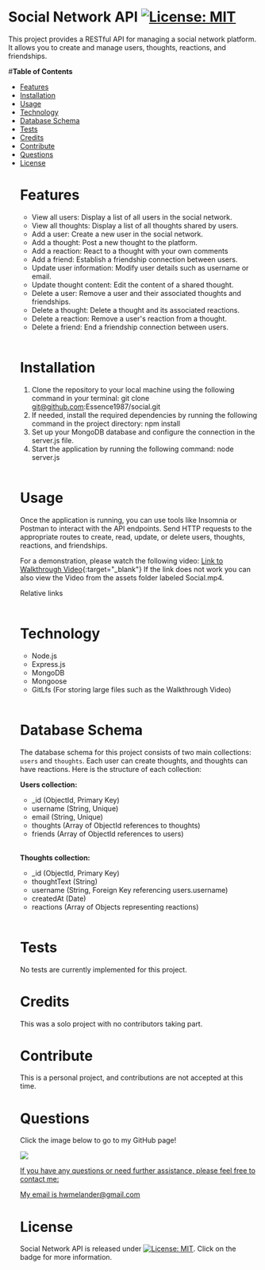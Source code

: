 # **Social Network API** [![License: MIT](https://img.shields.io/badge/License-MIT-yellow.svg)](https://opensource.org/licenses/MIT)

This project provides a RESTful API for managing a social network platform. It allows you to create and manage users, thoughts, reactions, and friendships.

#**Table of Contents**<br><ul><li>[Features](#features)</li><li>[Installation](#installation)</li><li>[Usage](#usage)</li><li>[Technology](#technology)</li><li>[Database Schema](#database-schema)</li><li>[Tests](#tests)</li><li>[Credits](#credits)</li><li>[Contribute](#contribute)</li><li>[Questions](#questions)</li><li>[License](#license)</li>

# **Features**

- View all users: Display a list of all users in the social network.
- View all thoughts: Display a list of all thoughts shared by users.
- Add a user: Create a new user in the social network.
- Add a thought: Post a new thought to the platform.
- Add a reaction: React to a thought with your own comments
- Add a friend: Establish a friendship connection between users.
- Update user information: Modify user details such as username or email.
- Update thought content: Edit the content of a shared thought.
- Delete a user: Remove a user and their associated thoughts and friendships.
- Delete a thought: Delete a thought and its associated reactions.
- Delete a reaction: Remove a user's reaction from a thought.
- Delete a friend: End a friendship connection between users.
</br></br>

# **Installation**

1. Clone the repository to your local machine using the following command in your terminal: git clone git@github.com:Essence1987/social.git
2. If needed, install the required dependencies by running the following command in the project directory: npm install
3. Set up your MongoDB database and configure the connection in the server.js file.
4. Start the application by running the following command: node server.js</br></br>

# **Usage**

Once the application is running, you can use tools like Insomnia or Postman to interact with the API endpoints. Send HTTP requests to the appropriate routes to create, read, update, or delete users, thoughts, reactions, and friendships.

For a demonstration, please watch the following video: [Link to Walkthrough Video](l./assets/Social.mp4){:target="_blank"} If the link does not work you can also view the Video from the assets folder labeled Social.mp4. 

Relative links
</br></br>

# **Technology**

* Node.js
* Express.js
* MongoDB
* Mongoose
* GitLfs (For storing large files such as the Walkthrough Video) </br></br>

# **Database Schema**

The database schema for this project consists of two main collections: `users` and `thoughts`. Each user can create thoughts, and thoughts can have reactions. Here is the structure of each collection:

**Users collection:**

 * _id (ObjectId, Primary Key)
 * username (String, Unique)
 * email (String, Unique)
 * thoughts (Array of ObjectId references to thoughts)
 * friends (Array of ObjectId references to users)</br></br>

**Thoughts collection:**

* _id (ObjectId, Primary Key)
* thoughtText (String)
* username (String, Foreign Key referencing users.username)
* createdAt (Date)
* reactions (Array of Objects representing reactions)</br></br>

# **Tests**

No tests are currently implemented for this project.

# **Credits**

This was a solo project with no contributors taking part.

# **Contribute**

This is a personal project, and contributions are not accepted at this time.

# **Questions**

Click the image below to go to my GitHub page!

<a href="https://github.com/essence1987"><img src="https://github-profile-summary-cards.vercel.app/api/cards/profile-details?username=essence1987&theme=default"/>

If you have any questions or need further assistance, please feel free to contact me:

My email is hwmelander@gmail.com

# **License**

Social Network API is released under [![License: MIT](https://img.shields.io/badge/License-MIT-yellow.svg)](https://opensource.org/licenses/MIT). Click on the badge for more information.
